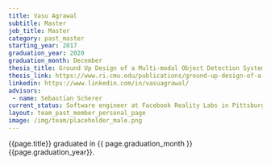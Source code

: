 ```yaml
---
title: Vasu Agrawal
subtitle: Master
job_title: Master
category: past_master
starting_year: 2017
graduation_year: 2020
graduation_month: December
thesis_title: Ground Up Design of a Multi-modal Object Detection System
thesis_link: https://www.ri.cmu.edu/publications/ground-up-design-of-a-multi-modal-object-detection-system/
linkedin: https://www.linkedin.com/in/vasuagrawal/
advisors:
 - name: Sebastian Scherer
current_status: Software engineer at Facebook Reality Labs in Pittsburgh
layout: team_past_member_personal_page
image: /img/team/placeholder_male.png
---
```


{{page.title}} graduated in {{ page.graduation_month }} {{page.graduation_year}}.


